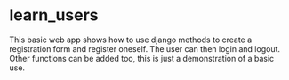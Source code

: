 # learn_users
This basic web app shows how to use django methods to create a registration form and register oneself.
The user can then login and logout. Other functions can be added too, this is just a demonstration of a basic use.

